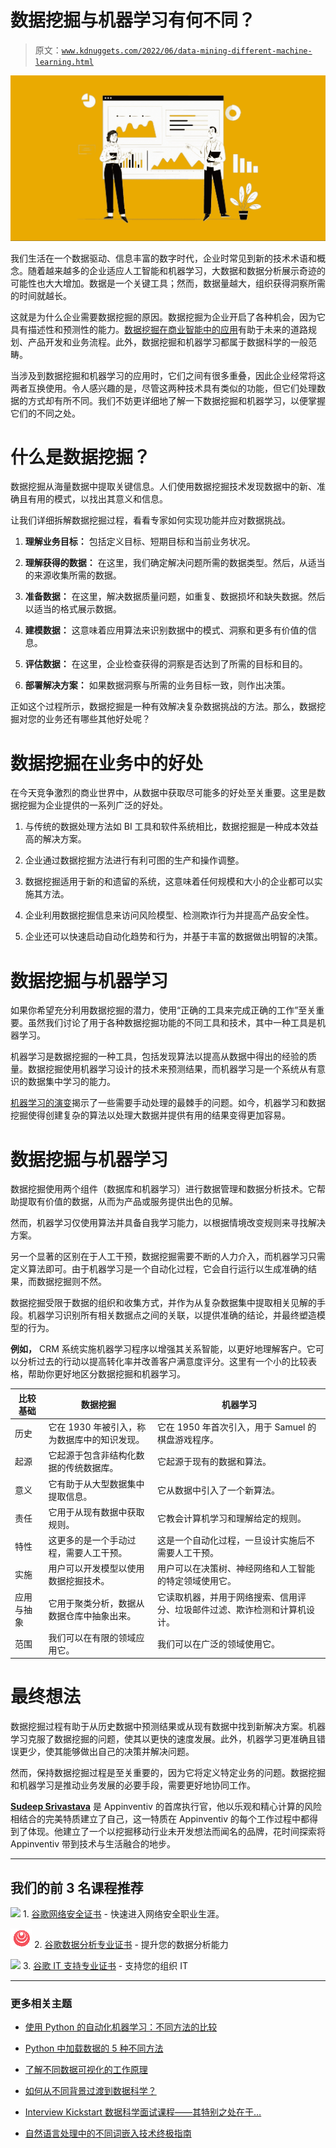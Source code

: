 # 数据挖掘与机器学习有何不同？

> 原文：[`www.kdnuggets.com/2022/06/data-mining-different-machine-learning.html`](https://www.kdnuggets.com/2022/06/data-mining-different-machine-learning.html)

![数据挖掘与机器学习有何不同？](img/04dbfec41c5d79f9d5ba437de7e600f6.png)

我们生活在一个数据驱动、信息丰富的数字时代，企业时常见到新的技术术语和概念。随着越来越多的企业适应人工智能和机器学习，大数据和数据分析展示奇迹的可能性也大大增加。数据是一个关键工具；然而，数据量越大，组织获得洞察所需的时间就越长。

这就是为什么企业需要数据挖掘的原因。数据挖掘为企业开启了各种机会，因为它具有描述性和预测性的能力。[数据挖掘在商业智能中的应用](https://appinventiv.com/blog/data-mining-in-business-intelligence/)有助于未来的道路规划、产品开发和业务流程。此外，数据挖掘和机器学习都属于数据科学的一般范畴。

当涉及到数据挖掘和机器学习的应用时，它们之间有很多重叠，因此企业经常将这两者互换使用。令人感兴趣的是，尽管这两种技术具有类似的功能，但它们处理数据的方式却有所不同。我们不妨更详细地了解一下数据挖掘和机器学习，以便掌握它们的不同之处。

# 什么是数据挖掘？

数据挖掘从海量数据中提取关键信息。人们使用数据挖掘技术发现数据中的新、准确且有用的模式，以找出其意义和信息。

让我们详细拆解数据挖掘过程，看看专家如何实现功能并应对数据挑战。

1.  **理解业务目标：** 包括定义目标、短期目标和当前业务状况。

1.  **理解获得的数据：** 在这里，我们确定解决问题所需的数据类型。然后，从适当的来源收集所需的数据。

1.  **准备数据：** 在这里，解决数据质量问题，如重复、数据损坏和缺失数据。然后以适当的格式展示数据。

1.  **建模数据：** 这意味着应用算法来识别数据中的模式、洞察和更多有价值的信息。

1.  **评估数据：** 在这里，企业检查获得的洞察是否达到了所需的目标和目的。

1.  **部署解决方案：** 如果数据洞察与所需的业务目标一致，则作出决策。

正如这个过程所示，数据挖掘是一种有效解决复杂数据挑战的方法。那么，数据挖掘对您的业务还有哪些其他好处呢？

# 数据挖掘在业务中的好处

在今天竞争激烈的商业世界中，从数据中获取尽可能多的好处至关重要。这里是数据挖掘为企业提供的一系列广泛的好处。

1.  与传统的数据处理方法如 BI 工具和软件系统相比，数据挖掘是一种成本效益高的解决方案。

1.  企业通过数据挖掘方法进行有利可图的生产和操作调整。

1.  数据挖掘适用于新的和遗留的系统，这意味着任何规模和大小的企业都可以实施其方法。

1.  企业利用数据挖掘信息来访问风险模型、检测欺诈行为并提高产品安全性。

1.  企业还可以快速启动自动化趋势和行为，并基于丰富的数据做出明智的决策。

# 数据挖掘与机器学习

如果你希望充分利用数据挖掘的潜力，使用“正确的工具来完成正确的工作”至关重要。虽然我们讨论了用于各种数据挖掘功能的不同工具和技术，其中一种工具是机器学习。

机器学习是数据挖掘的一种工具，包括发现算法以提高从数据中得出的经验的质量。数据挖掘使用机器学习设计的技术来预测结果，而机器学习是一个系统从有意识的数据集中学习的能力。

[机器学习的演变](https://www.mobileappdaily.com/evolution-of-machine-learning)揭示了一些需要手动处理的最棘手的问题。如今，机器学习和数据挖掘使得创建复杂的算法以处理大数据并提供有用的结果变得更加容易。

# 数据挖掘与机器学习

数据挖掘使用两个组件（数据库和机器学习）进行数据管理和数据分析技术。它帮助提取有价值的数据，从而为产品或服务提供出色的见解。

然而，机器学习仅使用算法并具备自我学习能力，以根据情境改变规则来寻找解决方案。

另一个显著的区别在于人工干预，数据挖掘需要不断的人力介入，而机器学习只需定义算法即可。由于机器学习是一个自动化过程，它会自行运行以生成准确的结果，而数据挖掘则不然。

数据挖掘受限于数据的组织和收集方式，并作为从复杂数据集中提取相关见解的手段。机器学习识别所有相关数据点之间的关联，以提供准确的结论，并最终塑造模型的行为。

**例如，** CRM 系统实施机器学习程序以增强其关系智能，以更好地理解客户。它可以分析过去的行动以提高转化率并改善客户满意度评分。这里有一个小的比较表格，帮助你更好地区分数据挖掘和机器学习。

| **比较基础** | **数据挖掘** | **机器学习** |
| --- | --- | --- |
| 历史 | 它在 1930 年被引入，称为数据库中的知识发现。 | 它在 1950 年首次引入，用于 Samuel 的棋盘游戏程序。 |
| 起源 | 它起源于包含非结构化数据的传统数据库。 | 它起源于现有的数据和算法。 |
| 意义 | 它有助于从大型数据集中提取信息。 | 它从数据中引入了一个新算法。 |
| 责任 | 它用于从现有数据中获取规则。 | 它教会计算机学习和理解给定的规则。 |
| 特性 | 这更多的是一个手动过程，需要人工干预。 | 这是一个自动化过程，一旦设计实施后不需要人工干预。 |
| 实施 | 用户可以开发模型以使用数据挖掘技术。 | 用户可以在决策树、神经网络和人工智能的特定领域使用它。 |
| 应用与抽象 | 它用于聚类分析，数据从数据仓库中抽象出来。 | 它读取机器，并用于网络搜索、信用评分、垃圾邮件过滤、欺诈检测和计算机设计。 |
| 范围 | 我们可以在有限的领域应用它。 | 我们可以在广泛的领域使用它。 |

# 最终想法

数据挖掘过程有助于从历史数据中预测结果或从现有数据中找到新解决方案。机器学习克服了数据挖掘的问题，使其以更快的速度发展。此外，机器学习更准确且错误更少，使其能够做出自己的决策并解决问题。

然而，保持数据挖掘过程是至关重要的，因为它将定义特定业务的问题。数据挖掘和机器学习是推动业务发展的必要手段，需要更好地协同工作。

[**Sudeep Srivastava**](https://www.linkedin.com/in/sudeep-srivastava/?originalSubdomain=in) 是 Appinventiv 的首席执行官，他以乐观和精心计算的风险相结合的完美特质建立了自己，这一特质在 Appinventiv 的每个工作过程中都得到了体现。他建立了一个以挖掘移动行业未开发想法而闻名的品牌，花时间探索将 Appinventiv 带到技术与生活融合的地步。

* * *

## 我们的前 3 名课程推荐

![](img/0244c01ba9267c002ef39d4907e0b8fb.png) 1\. [谷歌网络安全证书](https://www.kdnuggets.com/google-cybersecurity) - 快速进入网络安全职业生涯。

![](img/e225c49c3c91745821c8c0368bf04711.png) 2\. [谷歌数据分析专业证书](https://www.kdnuggets.com/google-data-analytics) - 提升您的数据分析能力

![](img/0244c01ba9267c002ef39d4907e0b8fb.png) 3\. [谷歌 IT 支持专业证书](https://www.kdnuggets.com/google-itsupport) - 支持您的组织 IT

* * *

### 更多相关主题

+   [使用 Python 的自动化机器学习：不同方法的比较](https://www.kdnuggets.com/2023/03/automated-machine-learning-python-comparison-different-approaches.html)

+   [Python 中加载数据的 5 种不同方法](https://www.kdnuggets.com/2020/08/5-different-ways-load-data-python.html)

+   [了解不同数据可视化的工作原理](https://www.kdnuggets.com/2022/09/datacamp-learn-different-data-visualizations-work.html)

+   [如何从不同背景过渡到数据科学？](https://www.kdnuggets.com/2023/05/transition-data-science-different-background.html)

+   [Interview Kickstart 数据科学面试课程——其特别之处在于…](https://www.kdnuggets.com/2022/10/interview-kickstart-data-science-interview-course-makes-different.html)

+   [自然语言处理中的不同词嵌入技术终极指南](https://www.kdnuggets.com/2021/11/guide-word-embedding-techniques-nlp.html)
